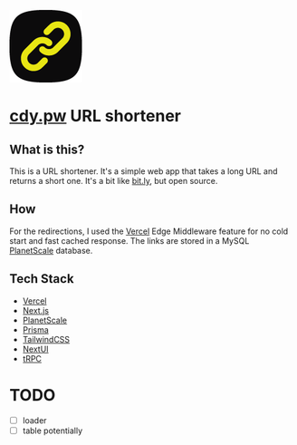 ![Logo](favicon.png)
# [cdy.pw](https://cdy.pw) URL shortener


## What is this?

This is a URL shortener. It's a simple web app that takes a long URL and returns a short one. It's a bit like [bit.ly](https://bit.ly), but open source.

## How 

For the redirections, I used the [Vercel](https://vercel.com) Edge Middleware feature for no cold start and fast cached response. The links are stored in a MySQL [PlanetScale](https://planetscale.com) database.

## Tech Stack

- [Vercel](https://vercel.com)
- [Next.js](https://nextjs.org)
- [PlanetScale](https://planetscale.com)
- [Prisma](https://prisma.io)
- [TailwindCSS](https://tailwindcss.com)
- [NextUI](https://nextui.org)
- [tRPC](https://trpc.io) 

# TODO

- [ ]  loader
- [ ]  table potentially
